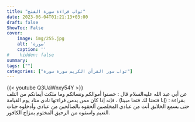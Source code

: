 ```yaml
---
title: "ثواب قراءة سورة الفتح"
date: 2023-06-04T01:21:13+03:00
draft: false
ShowToc: False
cover:
    image: img/255.jpg
    alt: 'صورة'
    caption: ''
#    hidden: false
summary: 
tags: [""]
categories: ["ثواب سور القرآن الكريم سورة سورة"]
---
```

{{< youtube Q3UaWnxy54Y >}} 
<br>
عن أبي
عبد الله عليه‌السلام قال : حصنوا أموالكم ونسائكم وما ملكت أيمانكم من التلف
بقراءة : (إنا فتحنا لك فتحا مبينا) ، فإنه إذا كان ممن يدمن قراءتها
نادى مناد يوم القيامة حتى يسمع الخلايق أنت من عبادي المخلصين ألحقوه
بالصالحين من عبادي وأدخلوه جنات النعيم واسقوه من الرحيق المختوم
بمزاج الكافور.

